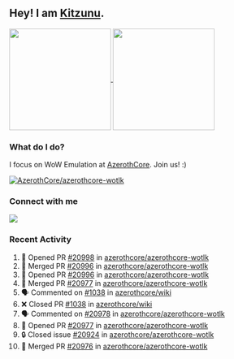 ## Hey! I am [Kitzunu](https://Github.com/Kitzunu).

<!--
[![Kitzunu's Github stats](https://github-readme-stats.vercel.app/api?username=kitzunu&theme=github_dark&show_icons=true&number_format=long)](https://github.com/Kitzunu)

[![Kitzunu's Language stats](https://github-readme-stats.vercel.app/api/top-langs/?username=Kitzunu&layout=donut&theme=github_dark)](https://github.com/Kitzunu)
-->

<a href="https://github.com/Kitzunu">
  <img height=200 align="center" src="https://github-readme-stats.vercel.app/api?username=kitzunu&theme=github_dark&show_icons=true&number_format=long" />
</a>
<a href="https://github.com/Kitzunu">
  <img height=200 align="center" src="https://github-readme-stats.vercel.app/api/top-langs/?username=Kitzunu&layout=donut&theme=github_dark" />
</a>

### What do I do?

I focus on WoW Emulation at [AzerothCore](https://github.com/AzerothCore). Join us! :)

[![AzerothCore/azerothcore-wotlk](https://github-readme-stats.vercel.app/api/pin/?username=AzerothCore&repo=azerothcore-wotlk&theme=github_dark&show_owner=true)](https://github.com/azerothcore/azerothcore-wotlk)

### Connect with me
[![](https://img.shields.io/badge/AzerothCore%20Discord-Connect%20with%20me!-green)](https://discord.com/invite/gkt4y2x)

### Recent Activity

<!--START_SECTION:activity-->
1. 💪 Opened PR [#20998](https://github.com/azerothcore/azerothcore-wotlk/pull/20998) in [azerothcore/azerothcore-wotlk](https://github.com/azerothcore/azerothcore-wotlk)
2. 🎉 Merged PR [#20996](https://github.com/azerothcore/azerothcore-wotlk/pull/20996) in [azerothcore/azerothcore-wotlk](https://github.com/azerothcore/azerothcore-wotlk)
3. 💪 Opened PR [#20996](https://github.com/azerothcore/azerothcore-wotlk/pull/20996) in [azerothcore/azerothcore-wotlk](https://github.com/azerothcore/azerothcore-wotlk)
4. 🎉 Merged PR [#20977](https://github.com/azerothcore/azerothcore-wotlk/pull/20977) in [azerothcore/azerothcore-wotlk](https://github.com/azerothcore/azerothcore-wotlk)
5. 🗣 Commented on [#1038](https://github.com/azerothcore/wiki/pull/1038#issuecomment-2555661152) in [azerothcore/wiki](https://github.com/azerothcore/wiki)
6. ❌ Closed PR [#1038](https://github.com/azerothcore/wiki/pull/1038) in [azerothcore/wiki](https://github.com/azerothcore/wiki)
7. 🗣 Commented on [#20978](https://github.com/azerothcore/azerothcore-wotlk/pull/20978#issuecomment-2555650438) in [azerothcore/azerothcore-wotlk](https://github.com/azerothcore/azerothcore-wotlk)
8. 💪 Opened PR [#20977](https://github.com/azerothcore/azerothcore-wotlk/pull/20977) in [azerothcore/azerothcore-wotlk](https://github.com/azerothcore/azerothcore-wotlk)
9. 🔒 Closed issue [#20924](https://github.com/azerothcore/azerothcore-wotlk/issues/20924) in [azerothcore/azerothcore-wotlk](https://github.com/azerothcore/azerothcore-wotlk)
10. 🎉 Merged PR [#20976](https://github.com/azerothcore/azerothcore-wotlk/pull/20976) in [azerothcore/azerothcore-wotlk](https://github.com/azerothcore/azerothcore-wotlk)
<!--END_SECTION:activity-->

